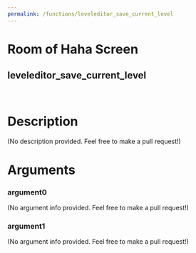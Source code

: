 ```yaml
---
permalink: /functions/leveleditor_save_current_level
---
```

# Room of Haha Screen  
## leveleditor_save_current_level  
&nbsp;  
# Description  
(No description provided. Feel free to make a pull request!) 
&nbsp;  
# Arguments
### argument0
(No argument info provided. Feel free to make a pull request!)
&nbsp;  
### argument1
(No argument info provided. Feel free to make a pull request!)
&nbsp;  


